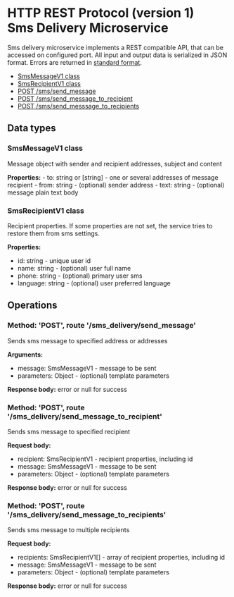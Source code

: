 # HTTP REST Protocol (version 1) <br/> Sms Delivery Microservice

Sms delivery microservice implements a REST compatible API, that can be accessed on configured port.
All input and output data is serialized in JSON format. Errors are returned in [standard format]().

* [SmsMessageV1 class](#class1)
* [SmsRecipientV1 class](#class2)
* [POST /sms/send_message](#operation1)
* [POST /sms/send_message_to_recipient](#operation2)
* [POST /sms/send_messsage_to_recipients](#operation3)

## Data types

### <a name="class1"></a> SmsMessageV1 class

Message object with sender and recipient addresses, subject and content

**Properties:**
    - to: string or [string] - one or several addresses of message recipient
    - from: string - (optional) sender address
    - text: string - (optional) message plain text body 

### <a name="class2"></a> SmsRecipientV1 class

Recipient properties. If some properties are not set, the service
tries to restore them from sms settings.

**Properties:**
- id: string - unique user id
- name: string - (optional) user full name
- phone: string - (optional) primary user sms
- language: string - (optional) user preferred language

## Operations

### <a name="operation1"></a> Method: 'POST', route '/sms\_delivery/send\_message'

Sends sms message to specified address or addresses

**Arguments:** 
- message: SmsMessageV1 - message to be sent
- parameters: Object - (optional) template parameters

**Response body:**
error or null for success

### <a name="operation2"></a> Method: 'POST', route '/sms\_delivery/send\_message\_to_recipient'

Sends sms message to specified recipient

**Request body:** 
- recipient: SmsRecipientV1 - recipient properties, including id
- message: SmsMessageV1 - message to be sent
- parameters: Object - (optional) template parameters

**Response body:**
error or null for success

### <a name="operation3"></a> Method: 'POST', route '/sms\_delivery/send\_message\_to_recipients'

Sends sms message to multiple recipients

**Request body:** 
- recipients: SmsRecipientV1[] - array of recipient properties, including id
- message: SmsMessageV1 - message to be sent
- parameters: Object - (optional) template parameters

**Response body:**
error or null for success

